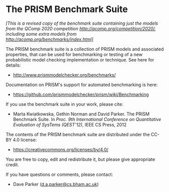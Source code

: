 # The PRISM Benchmark Suite

_[This is a revised copy of the benchmark suite containing just the models
from the QComp 2020 competition http://qcomp.org/competition/2020/,
including some extra models from http://qcomp.org/benchmarks/index.html]_

The PRISM benchmark suite is a collection of PRISM models and associated properties,
that can be used for benchmarking or testing of a new probabilistic model checking implementation or technique. See here for details:

* http://www.prismmodelchecker.org/benchmarks/

Documentation on PRISM's support for automated benchmarking is here:

* https://github.com/prismmodelchecker/prism/wiki/Benchmarking

If you use the benchmark suite in your work, please cite:

* Marta Kwiatkowska, Gethin Norman and David Parker. The PRISM Benchmark Suite. In _Proc. 9th International Conference on Quantitative Evaluation of SysTems (QEST'12)_, IEEE CS Press, 2012

The contents of the PRISM benchmark suite are distributed under the CC-BY 4.0 license:

* https://creativecommons.org/licenses/by/4.0/

You are free to copy, edit and redistribute it, but please give appropriate credit.

If you have questions or comments, please contact:

* Dave Parker (d.a.parker@cs.bham.ac.uk)
